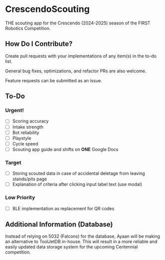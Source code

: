 # CrescendoScouting
THE scouting app for the Crescendo (2024-2025) season of the FIRST Robotics Competition.

## How Do I Contribute?
Create pull requests with your implementations of any item(s) in the to-do list.

General bug fixes, optimizations, and refactor PRs are also welcome.

Feature requests can be submitted as an issue.

## To-Do

### Urgent!
- [ ] Scoring accuracy
- [ ] Intake strength
- [ ] Bot reliability
- [ ] Playstyle
- [ ] Cycle speed
- [ ] Scouting app guide and shifts on **ONE** Google Docs

### Target
- [ ] Storing scouted data in case of accidental deletage from leaving stands/pits page
- [ ] Explanation of criteria after clicking input label text (use modal)

### Low Priority
- [ ] BLE implementation as replacement for QR codes

## Additional Information (Database)

Instead of relying on 5032 (Falcons) for the database, Ayaan will be making an alternative to ToolJetDB in-house.
This will result in a more reliable and easily updated data storage system for the upcoming Centennial competition.